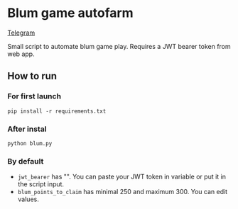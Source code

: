 # Blum game autofarm
[Telegram](https://t.me/chad_trade/)

Small script to automate blum game play. Requires a JWT bearer token from web app.


## How to run
### For first launch
```
pip install -r requirements.txt
```

### After instal
```
python blum.py
```

### By default
 - `jwt_bearer` has "". You can paste your JWT token in variable or put it in the script input.
 - `blum_points_to_claim` has minimal 250 and maximum 300. You can edit values.
